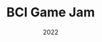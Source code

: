 ---
subtitle: 2022
title: BCI Game Jam
image: assets/images/main-slider/1.jpg
link: /gamejam
# image: assets/images/jam2022_alt_logo.png
---